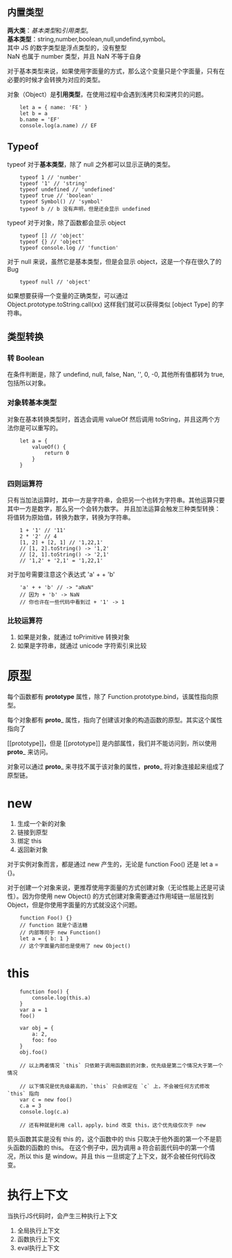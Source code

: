 ## 内置类型

**两大类**：*基本类型*和*引用类型*。  
**基本类型**：string,number,boolean,null,undefind,symbol。  
其中 JS 的数字类型是浮点类型的，没有整型  
NaN 也属于 number 类型，并且 NaN 不等于自身

对于基本类型来说，如果使用字面量的方式，那么这个变量只是个字面量，只有在必要的时候才会转换为对应的类型。

对象（Object）是**引用类型**，在使用过程中会遇到浅拷贝和深拷贝的问题。

```
    let a = { name: 'FE' }
    let b = a
    b.name = 'EF'
    console.log(a.name) // EF
```

## Typeof

typeof 对于**基本类型**，除了 null 之外都可以显示正确的类型。

```
    typeof 1 // 'number'
    typeof '1' // 'string'
    typeof undefined // 'undefined'
    typeof true // 'boolean'
    typeof Symbol() // 'symbol'
    typeof b // b 没有声明，但是还会显示 undefined
```

typeof 对于对象，除了函数都会显示 object

```
    typeof [] // 'object'
    typeof {} // 'object'
    typeof console.log // 'function'
```

对于 null 来说，虽然它是基本类型，但是会显示 object，这是一个存在很久了的 Bug

```
    typeof null // 'object'
```

如果想要获得一个变量的正确类型，可以通过 Object.prototype.toString.call(xx)
这样我们就可以获得类似 [object Type] 的字符串。

## 类型转换

### 转 Boolean

在条件判断是，除了 undefind, null, false, Nan, '', 0, -0, 其他所有值都转为 true,包括所以对象。

### 对象转基本类型

对象在基本转换类型时，首选会调用 valueOf 然后调用 toString，并且这两个方法你是可以重写的。

```
    let a = {
        valueOf() {
            return 0
        }
    }
```

### 四则运算符

只有当加法运算时，其中一方是字符串，会把另一个也转为字符串。其他运算只要其中一方是数字，那么另一个会转为数字。
并且加法运算会触发三种类型转换：将值转为原始值，转换为数字，转换为字符串。

```
    1 + '1' // '11'
    2 * '2' // 4
    [1, 2] + [2, 1] // '1,22,1'
    // [1, 2].toString() -> '1,2'
    // [2, 1].toString() -> '2,1'
    // '1,2' + '2,1' = '1,22,1'
```

对于加号需要注意这个表达式 'a' + + 'b'

```
    'a' + + 'b' // -> "aNaN"
    // 因为 + 'b' -> NaN
    // 你也许在一些代码中看到过 + '1' -> 1
```

### 比较运算符

1. 如果是对象，就通过 toPrimitive 转换对象
2. 如果是字符串，就通过 unicode 字符索引来比较

# 原型

每个函数都有 **prototype** 属性，除了 Function.prototype.bind，该属性指向原型。

每个对象都有 __proto___ 属性，指向了创建该对象的构造函数的原型。其实这个属性指向了

[[prototype]]，但是 [[prototype]] 是内部属性，我们并不能访问到，所以使用 __proto___ 来访问。

对象可以通过 __proto___ 来寻找不属于该对象的属性，__proto___ 将对象连接起来组成了原型链。

# new

1. 生成一个新的对象
2. 链接到原型
3. 绑定 this
4. 返回新对象

对于实例对象而言，都是通过 new 产生的，无论是 function Foo() 还是 let a = {}。

对于创建一个对象来说，更推荐使用字面量的方式创建对象（无论性能上还是可读性）。因为你使用 new Object() 的方式创建对象需要通过作用域链一层层找到 Object，但是你使用字面量的方式就没这个问题。

```
    function Foo() {}
    // function 就是个语法糖
    // 内部等同于 new Function()
    let a = { b: 1 }
    // 这个字面量内部也是使用了 new Object()
```

# this

```
    function foo() {
        console.log(this.a)
    }
    var a = 1
    foo()

    var obj = {
        a: 2,
        foo: foo
    }
    obj.foo()

    // 以上两者情况 `this` 只依赖于调用函数前的对象，优先级是第二个情况大于第一个情况

    // 以下情况是优先级最高的，`this` 只会绑定在 `c` 上，不会被任何方式修改 `this` 指向
    var c = new foo()
    c.a = 3
    console.log(c.a)

    // 还有种就是利用 call，apply，bind 改变 this，这个优先级仅次于 new
```

箭头函数其实是没有 this 的，这个函数中的 this 只取决于他外面的第一个不是箭头函数的函数的 this。
在这个例子中，因为调用 a 符合前面代码中的第一个情况，所以 this 是 window。并且 this 一旦绑定了上下文，就不会被任何代码改变。


# 执行上下文

当执行JS代码时，会产生三种执行上下文

1. 全局执行上下文
2. 函数执行上下文
3. eval执行上下文
